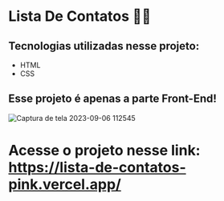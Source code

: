 # Lista De Contatos 📝📞

## Tecnologias utilizadas nesse projeto: 
- HTML
- CSS
## Esse projeto é apenas a parte Front-End!
  
![Captura de tela 2023-09-06 112545](https://github.com/EricaSaires/ListaDeContatos/assets/142368214/8d5f2a8f-f342-46f7-9137-231623cbdddc)

 # Acesse o projeto nesse link: https://lista-de-contatos-pink.vercel.app/
